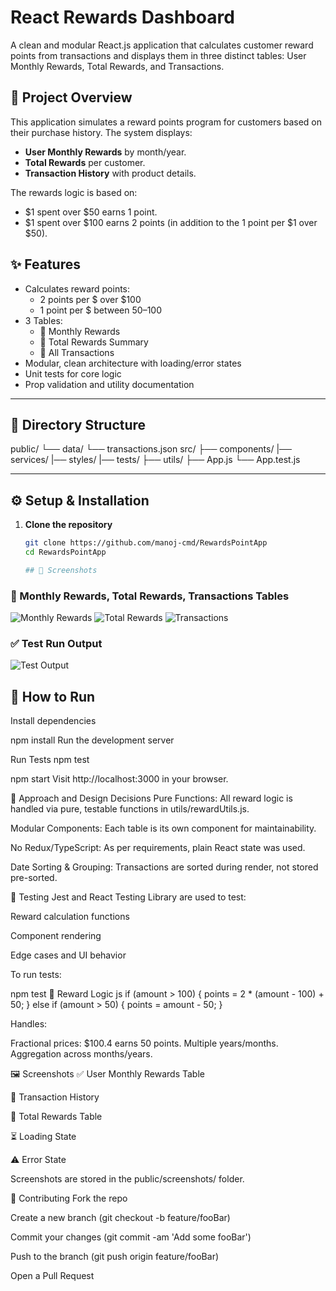 # React Rewards Dashboard

A clean and modular React.js application that calculates customer reward points from transactions and displays them in three distinct tables: User Monthly Rewards, Total Rewards, and Transactions.

## 🚀 Project Overview

This application simulates a reward points program for customers based on their purchase history. The system displays:
- **User Monthly Rewards** by month/year.
- **Total Rewards** per customer.
- **Transaction History** with product details.

The rewards logic is based on:
- $1 spent over $50 earns 1 point.
- $1 spent over $100 earns 2 points (in addition to the 1 point per $1 over $50).

## ✨ Features

- Calculates reward points:
  - 2 points per $ over $100
  - 1 point per $ between $50–$100
- 3 Tables:
  - 📆 Monthly Rewards
  - 🧮 Total Rewards Summary
  - 📜 All Transactions
- Modular, clean architecture with loading/error states
- Unit tests for core logic
- Prop validation and utility documentation

---

## 📁 Directory Structure

public/
  └── data/
      └── transactions.json
src/
  ├── components/
  |── services/
  |── styles/
  |── tests/
  ├── utils/
  ├── App.js
  └── App.test.js


---

## ⚙️ Setup & Installation

1. **Clone the repository**
   ```bash
   git clone https://github.com/manoj-cmd/RewardsPointApp
   cd RewardsPointApp

   ## 📸 Screenshots

### 🧾 Monthly Rewards, Total Rewards, Transactions Tables

![Monthly Rewards](./screenshots/monthly-rewards.png)
![Total Rewards](./screenshots/total-rewards.png)
![Transactions](./screenshots/transactions.png)

### ✅ Test Run Output

![Test Output](./screenshots/test-result.PNG)

## 🔧 How to Run
   
Install dependencies

npm install
Run the development server

Run Tests
npm test

npm start
Visit http://localhost:3000 in your browser.

🧠 Approach and Design Decisions
Pure Functions: All reward logic is handled via pure, testable functions in utils/rewardUtils.js.

Modular Components: Each table is its own component for maintainability.

No Redux/TypeScript: As per requirements, plain React state was used.

Date Sorting & Grouping: Transactions are sorted during render, not stored pre-sorted.

🧪 Testing
Jest and React Testing Library are used to test:

Reward calculation functions

Component rendering

Edge cases and UI behavior

To run tests:

npm test
🧮 Reward Logic
js
if (amount > 100) {
  points = 2 * (amount - 100) + 50;
} else if (amount > 50) {
  points = amount - 50;
}

Handles:

Fractional prices: $100.4 earns 50 points.
Multiple years/months.
Aggregation across months/years.

🖼️ Screenshots
✅ User Monthly Rewards Table

🧾 Transaction History

🧮 Total Rewards Table

⏳ Loading State

⚠️ Error State

Screenshots are stored in the public/screenshots/ folder.

🤝 Contributing
Fork the repo

Create a new branch (git checkout -b feature/fooBar)

Commit your changes (git commit -am 'Add some fooBar')

Push to the branch (git push origin feature/fooBar)

Open a Pull Request